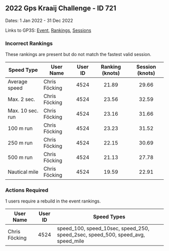## 2022 Gps Kraaij Challenge - ID 721

Dates: 1 Jan 2022 - 31 Dec 2022

Links to GP3S: [Event](https://www.gps-speedsurfing.com/default.aspx?mnu=event&val=721), [Rankings](https://www.gps-speedsurfing.com/default.aspx?mnu=eventranking&val=721), [Sessions](https://www.gps-speedsurfing.com/default.aspx?mnu=eventsessions&val=721)

### Incorrect Rankings

These rankings are present but do not match the fastest valid session.

| Speed Type | User Name | User ID | Ranking (knots) | Session (knots) |
| ---------- | --------- | :-----: | :-------------: | :-------------: |
| Average speed | Chris Föcking | 4524 | 21.89 | 29.66 |
| Max. 2 sec. | Chris Föcking | 4524 | 23.56 | 32.59 |
| Max. 10 sec. run | Chris Föcking | 4524 | 23.16 | 31.66 |
| 100 m run | Chris Föcking | 4524 | 23.23 | 31.52 |
| 250 m run | Chris Föcking | 4524 | 22.15 | 30.69 |
| 500 m run | Chris Föcking | 4524 | 21.13 | 27.78 |
| Nautical mile | Chris Föcking | 4524 | 19.59 | 22.91 |

### Actions Required

1 users require a rebuild in the event rankings.

| User Name | User ID | Speed Types |
| --------- | :-----: | ----------- |
| Chris Föcking | 4524 | speed_100, speed_10sec, speed_250, speed_2sec, speed_500, speed_avg, speed_mile |
